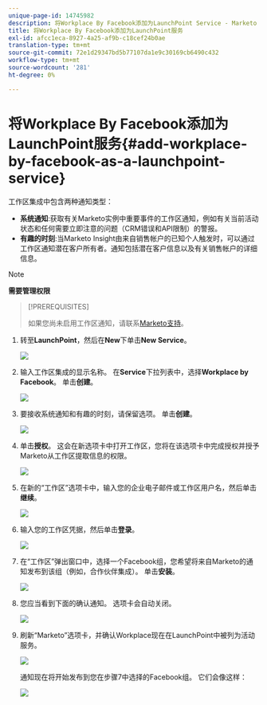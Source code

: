 ```yaml
---
unique-page-id: 14745982
description: 将Workplace By Facebook添加为LaunchPoint Service - Marketo Docs — 产品文档
title: 将Workplace By Facebook添加为LaunchPoint服务
exl-id: afcc1eca-8927-4a25-af9b-c18cef24b0ae
translation-type: tm+mt
source-git-commit: 72e1d29347bd5b77107da1e9c30169cb6490c432
workflow-type: tm+mt
source-wordcount: '281'
ht-degree: 0%

---
```


# 将Workplace By Facebook添加为LaunchPoint服务{#add-workplace-by-facebook-as-a-launchpoint-service}

工作区集成中包含两种通知类型：

* **系统通知**:获取有关Marketo实例中重要事件的工作区通知，例如有关当前活动状态和任何需要立即注意的问题（CRM错误和API限制）的警报。
* **有趣的时刻**:当Marketo Insight由来自销售帐户的已知个人触发时，可以通过工作区通知潜在客户所有者。通知包括潜在客户信息以及有关销售帐户的详细信息。

>[!NOTE]
>
>**需要管理权限**

>[!PREREQUISITES]
>
>如果您尚未启用工作区通知，请联系[Marketo支持](https://nation.marketo.com/t5/Support/ct-p/Support)。

1. 转至&#x200B;**LaunchPoint**，然后在&#x200B;**New**&#x200B;下单击&#x200B;**New Service**。

   ![](assets/image2017-11-27-14-3a13-3a18-1.png)

1. 输入工作区集成的显示名称。 在&#x200B;**Service**&#x200B;下拉列表中，选择&#x200B;**Workplace by Facebook**。 单击&#x200B;**创建**。

   ![](assets/newservice.png)

1. 要接收系统通知和有趣的时刻，请保留选项。 单击&#x200B;**创建**。

   ![](assets/create.png)

1. 单击&#x200B;**授权**。 这会在新选项卡中打开工作区，您将在该选项卡中完成授权并授予Marketo从工作区提取信息的权限。

   ![](assets/authorize.png)

1. 在新的“工作区”选项卡中，输入您的企业电子邮件或工作区用户名，然后单击&#x200B;**继续**。

   ![](assets/workplacelogin.png)

1. 输入您的工作区凭据，然后单击&#x200B;**登录**。

   ![](assets/workplacelogininfo.png)

1. 在“工作区”弹出窗口中，选择一个Facebook组，您希望将来自Marketo的通知发布到该组（例如，合作伙伴集成）。 单击&#x200B;**安装**。

   ![](assets/installmarketo.png)

1. 您应当看到下面的确认通知。 选项卡会自动关闭。

   ![](assets/success.png)

1. 刷新“Marketo”选项卡，并确认Workplace现在在LaunchPoint中被列为活动服务。

   ![](assets/confirm.png)

   通知现在将开始发布到您在步骤7中选择的Facebook组。 它们会像这样：

   ![](assets/example.png)
